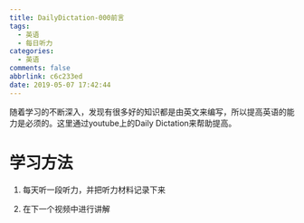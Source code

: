 ```yaml
---
title: DailyDictation-000前言
tags:
  - 英语
  - 每日听力
categories:
  - 英语
comments: false
abbrlink: c6c233ed
date: 2019-05-07 17:42:44
---
```


随着学习的不断深入，发现有很多好的知识都是由英文来编写，所以提高英语的能力是必须的。这里通过youtube上的Daily Dictation来帮助提高。

<!-- more -->

# 学习方法

1. 每天听一段听力，并把听力材料记录下来

2. 在下一个视频中进行讲解
